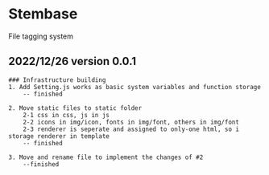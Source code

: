 # Stembase
 File tagging system

 ## 2022/12/26		version 0.0.1
	### Infrastructure building
	1. Add Setting.js works as basic system variables and function storage
		-- finished
		
	2. Move static files to static folder
		2-1 css in css, js in js
		2-2 icons in img/icon, fonts in img/font, others in img/font
		2-3 renderer is seperate and assigned to only-one html, so i storage renderer in template
		-- finished
		
	3. Move and rename file to implement the changes of #2
		--finished
		